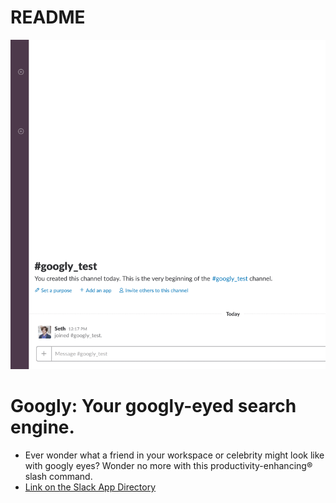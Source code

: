 # README
![animated demo gif](./server/static/assets/img/demo.gif)
# Googly: Your googly-eyed search engine.
- Ever wonder what a friend in your workspace or celebrity might look like with googly eyes? Wonder no more with this productivity-enhancing® slash command.
- [Link on the Slack App Directory](https://slack.com/apps/A8477NR70-googly)
